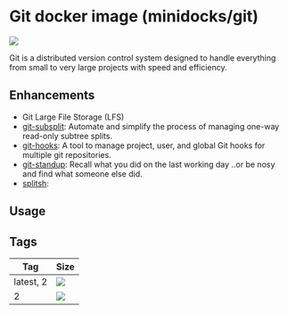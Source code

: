 Git docker image (minidocks/git)
================================

![](https://upload.wikimedia.org/wikipedia/commons/thumb/e/e0/Git-logo.svg/150px-Git-logo.svg.png)

Git is a distributed version control system designed to handle everything from small to very large projects with speed 
and efficiency.

Enhancements
------------

- Git Large File Storage (LFS)
- [git-subsplit](https://github.com/dflydev/git-subsplit): Automate and simplify the process of managing one-way read-only subtree splits.
- [git-hooks](https://github.com/icefox/git-hooks): A tool to manage project, user, and global Git hooks for multiple git repositories.
- [git-standup](https://github.com/kamranahmedse/git-standup): Recall what you did on the last working day ..or be nosy and find what someone else did.
- [splitsh](https://github.com/splitsh/lite/commits/master): 

Usage
-----

Tags
----

 Tag       | Size
 ---       | ----
 latest, 2 | [![](https://images.microbadger.com/badges/image/minidocks/git.svg)](https://microbadger.com/images/minidocks/git)
 2         | [![](https://images.microbadger.com/badges/image/minidocks/git:2.svg)](https://microbadger.com/images/minidocks/git:2)
